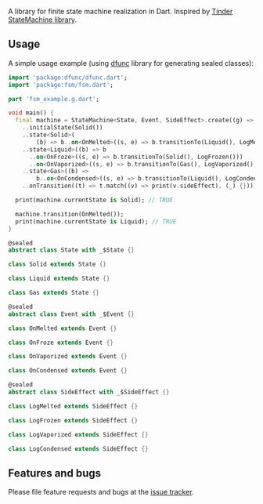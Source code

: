 A library for finite state machine realization in Dart. Inspired by [Tinder StateMachine library](https://github.com/Tinder/StateMachine).

## Usage

A simple usage example (using [dfunc](https://pub.dev/packages/dfunc) library for generating sealed classes):

```dart
import 'package:dfunc/dfunc.dart';
import 'package:fsm/fsm.dart';

part 'fsm_example.g.dart';

void main() {
  final machine = StateMachine<State, Event, SideEffect>.create((g) => g
    ..initialState(Solid())
    ..state<Solid>(
        (b) => b..on<OnMelted>((s, e) => b.transitionTo(Liquid(), LogMelted())))
    ..state<Liquid>((b) => b
      ..on<OnFroze>((s, e) => b.transitionTo(Solid(), LogFrozen()))
      ..on<OnVaporized>((s, e) => b.transitionTo(Gas(), LogVaporized())))
    ..state<Gas>((b) =>
        b..on<OnCondensed>((s, e) => b.transitionTo(Liquid(), LogCondensed())))
    ..onTransition((t) => t.match((v) => print(v.sideEffect), (_) {})));

  print(machine.currentState is Solid); // TRUE

  machine.transition(OnMelted());
  print(machine.currentState is Liquid); // TRUE
}

@sealed
abstract class State with _$State {}

class Solid extends State {}

class Liquid extends State {}

class Gas extends State {}

@sealed
abstract class Event with _$Event {}

class OnMelted extends Event {}

class OnFroze extends Event {}

class OnVaporized extends Event {}

class OnCondensed extends Event {}

@sealed
abstract class SideEffect with _$SideEffect {}

class LogMelted extends SideEffect {}

class LogFrozen extends SideEffect {}

class LogVaporized extends SideEffect {}

class LogCondensed extends SideEffect {}
```

## Features and bugs

Please file feature requests and bugs at the [issue tracker][tracker].

[tracker]: https://github.com/ookami-kb/fsm/issues

